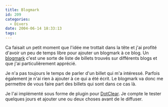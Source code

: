 ```yaml
---
title: Blogmark
id: 209
categories:
  - Divers
date: 2004-06-14 18:33:13
tags:
---
```


Ca faisait un petit moment que l'idée me trottait dans la tête et j'ai profité d'avoir un peu de temps libre pour ajouter un blogmark à ce blog. Un [blogmark](http://simon.incutio.com/archive/2003/11/24/blogmarks "Blogmarks") c'est une sorte de liste de billets trouvés sur différents blogs et que j'ai particulièrement apprécié.

Je n'a pas toujours le temps de parler d'un billet qui m'a intéressé. Parfois également je n'ai rien à ajouter à ce qui a été écrit. Le blogmark va donc me permettre de vous faire part des billets qui sont dans ce cas là.

Je l'ai implémenté sous forme de plugin pour [DotClear](http://www.dotclear.net/ "DotClear"). Je compte le tester quelques jours et ajouter une ou deux choses avant de le diffuser.